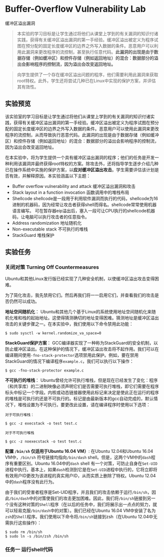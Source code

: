 # Buffer-Overflow Vulnerability Lab
缓冲区溢出漏洞
> 本实验的学习目标是让学生通过将他们从课堂上学到的有关漏洞的知识付诸实践，获得有关缓冲区溢出漏洞的第一手经验。缓冲区溢出被定义为程序试图在预分配的固定长度缓冲区的边界之外写入数据的条件。恶意用户可以利用此漏洞来更改程序的流控制，甚至执行任意代码。**此漏洞的出现是由于数据存储（例如缓冲区）和控件存储（例如返回地址）的混合：数据部分的溢出会影响程序的控制流，因为溢出会改变返回地址。**

> 向学生提供了一个存在缓冲区溢出问题的程序，他们需要利用此漏洞来获取root特权。此外，学生还将尝试几种已在Linux中实现的保护方案，并评估其有效性。

## 实验预览
该实验室的学习目标是让学生通过将他们从课堂上学到的有关漏洞的知识付诸实践，获得有关缓冲区溢出漏洞的第一手经验。缓冲区溢出被定义为程序试图在预分配的固定长度缓冲区的边界之外写入数据的条件。恶意用户可以使用此漏洞来更改程序的流控制，从而导致执行恶意代码。此漏洞的出现是由于数据存储（例如缓冲区）和控件存储（例如返回地址）的混合：数据部分的溢出会影响程序的控制流，因为溢出会改变返回地址。

在本实验中，将为学生提供一个具有缓冲区溢出漏洞的程序；他们的任务是开发一种利用该漏洞并最终获得root特权的方案。除攻击外，还将指导学生逐步介绍几种已在操作系统中实施的保护方案，以**应对缓冲区溢出攻击**。学生需要评估该计划是否有效，并解释原因。本实验涵盖以下主题：
- Buffer overflow vulnerability and attack 缓冲区溢出漏洞和攻击
- Stack layout in a function invocation 函数调用中的堆栈布局
- Shellcode shellcode是一段用于利用软件漏洞而执行的代码，shellcode为16进制的机器码，因为经常让攻击者获得shell而得名。shellcode常常使用机器语言编写。 可在暂存器eip溢出后，塞入一段可让CPU执行的shellcode机器码，让电脑可以执行攻击者的任意指令。
- Address randomization 地址随机化
- Non-executable stack 不可执行的堆栈
- StackGuard 堆栈保护

## 实验任务
### 关闭对策 Turning Off Countermeasures
Ubuntu和其他Linux发行版已经实现了几种安全机制，以使缓冲区溢出攻击变得困难。

为了简化攻击，我先禁用它们。然后再我们将一一启用它们，并查看我们的攻击是否仍然可以成功。

**地址空间随机化**： Ubuntu和其他几个基于Linux的系统使用地址空间随机化来随机化堆和栈的起始地址。这使得猜测确切的地址变得困难。猜测地址是缓冲区溢出攻击的关键步骤之一。在本实验中，我们使用以下命令禁用此功能：
```shell
$ sudo sysctl -w kernel.randomize_va_space=0
```

**StackGuard保护方案**：  GCC编译器实现了一种称为StackGuard的安全机制，以防止缓冲区溢出。在这种保护的情况下，缓冲区溢出攻击将不起作用。我们可以在编译期间使用`-fno-stack-protector`选项禁用此保护。例如，要在禁用StackGuard的情况下编译程序`example.c`，我们可以执行以下操作：
```shell
$ gcc -fno-stack-protector example.c
```

**不可执行的堆栈**： Ubuntu曾经允许可执行堆栈，但是现在已经发生了变化：程序（和共享库）的二进制映像必须声明它们是否需要可执行堆栈，即它们需要在程序标头中标记一个字段。内核或动态链接器使用此标记来决定是使此正在运行的程序的堆栈是可执行的还是不可执行的。标记是由最新版本的gcc自动完成的，默认情况下，堆栈设置为不可执行。要更改此设置，请在编译程序时使用以下选项：

`对于可执行堆栈：`
```shell
$ gcc -z execstack -o test test.c
```
`对于不可执行堆栈`
```shell
$ gcc -z noexecstack -o test test.c
```

**配置 `/bin/sh` 仅适用于Ubuntu 16.04 VM）**:  在Ubuntu 12.04和Ubuntu 16.04 VM中，`/bin/sh` 符号链接均指向`/bin/dash` shell。但是，这两个VM中的`dash`程序有重要区别。Ubuntu 16.04中的`dash` shell 有一个对策，可防止自身在`Set-UID`进程中执行。基本上，如果`dash`检测到它是在`Set-UID`进程中执行的，它将立即将有效用户ID更改为该进程的真实用户ID，从而实质上删除了特权。Ubuntu 12.04中的`dash`程序没有此行为。

由于我们的受害者程序是Set-UID程序，并且我们的攻击依赖于运行`/bin/sh`，因此`/bin/dash`中的对策使我们的攻击更加困难。因此，我们将`/bin/sh`链接到另一个没有这种对策的`Shell`程序（在以后的任务中，我们将展示出一点点的努力，就可以轻易克服`/bin/dash`中的对策）。我们已经在Ubuntu 16.04 VM中安装了名为`zsh`的`Shell`程序。我们使用以下命令将`/bin/sh`链接到zsh（在Ubuntu 12.04中无需执行这些操作）：
```shell
$ sudo rm /bin/sh
$ sudo ln -s /bin/zsh /bin/sh
```

### 任务一 运行shell代码



